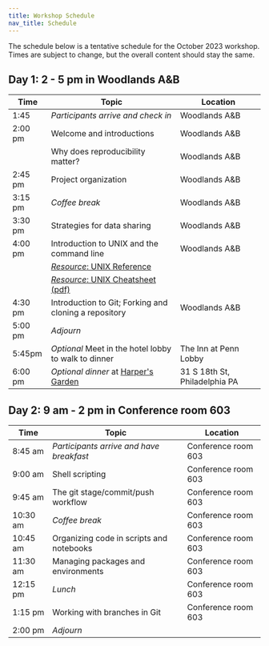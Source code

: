 ```yaml
---
title: Workshop Schedule
nav_title: Schedule
---
```


The schedule below is a tentative schedule for the October 2023 workshop.
Times are subject to change, but the overall content should stay the same.


## Day 1: 2 - 5 pm in Woodlands A&B

| Time | Topic | Location |
|------|---------|---------|
| 1:45    | _Participants arrive and check in_ | Woodlands A&B |
| 2:00 pm | Welcome and introductions | Woodlands A&B |
|         | Why does reproducibility matter? | Woodlands A&B |
| 2:45 pm | Project organization | Woodlands A&B |
| 3:15 pm | _Coffee break_ | Woodlands A&B |
| 3:30 pm | Strategies for data sharing | Woodlands A&B |
| 4:00 pm | Introduction to UNIX and the command line | Woodlands A&B |
|         | [_Resource_: UNIX Reference](resources/unix_reference.html) ||
|         | [_Resource_: UNIX Cheatsheet (pdf)](resources/unix_quick_reference.pdf) ||
| 4:30 pm |  Introduction to Git; Forking and cloning a repository | Woodlands A&B |
| 5:00 pm |  _Adjourn_ | |
| 5:45pm  | _Optional_ Meet in the hotel lobby to walk to dinner | The Inn at Penn Lobby |
| 6:00 pm | _Optional dinner_ at [Harper's Garden](https://www.harpersgardenphilly.com/) | 31 S 18th St, Philadelphia PA |

## Day 2: 9 am - 2 pm in Conference room 603

| Time | Topic | Location |
|------|---------|---------|
| 8:45 am  | _Participants arrive and have breakfast_ |  Conference room 603 |
| 9:00 am  | Shell scripting |  Conference room 603 |
| 9:45 am  | The git stage/commit/push workflow |  Conference room 603 |
| 10:30 am | _Coffee break_ |  Conference room 603 |
| 10:45 am | Organizing code in scripts and notebooks |  Conference room 603 |
| 11:30 am | Managing packages and environments |  Conference room 603 |
| 12:15 pm | _Lunch_ |  Conference room 603 |
| 1:15 pm | Working with branches in Git |  Conference room 603 |
| 2:00 pm | _Adjourn_ |  |
